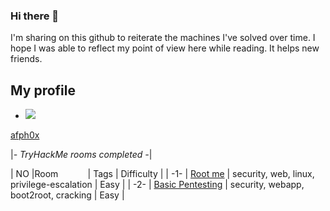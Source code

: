 

### Hi there 👋


I'm sharing on this github to reiterate the machines I've solved over time. I hope I was able to reflect my point of view here while reading. It helps new friends.


## My profile

- <img src="https://tryhackme-badges.s3.amazonaws.com/afph0x.png?7">
[afph0x](https://tryhackme.com/p/afph0x)



|*- TryHackMe rooms completed  -*|


|  NO |Room&nbsp;&nbsp;&nbsp;&nbsp;&nbsp;&nbsp;&nbsp;&nbsp;&nbsp;&nbsp;&nbsp;&nbsp;| Tags                                                      | Difficulty   |
| -1- | [Root me](https://tryhackme.com/room/rrootme)                              | security, web, linux, privilege-escalation                | Easy         |
| -2- | [Basic Pentesting](https://tryhackme.com/room/basicpentestingjt)           | security, webapp, boot2root, cracking                     | Easy         |
